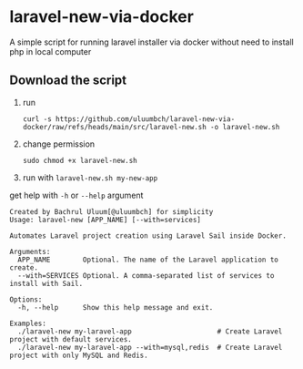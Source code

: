 # laravel-new-via-docker
A simple script for running laravel installer via docker without need to install php in local computer


## Download the script
1. run
   ```
   curl -s https://github.com/uluumbch/laravel-new-via-docker/raw/refs/heads/main/src/laravel-new.sh -o laravel-new.sh
   ```
3. change permission
   ```
   sudo chmod +x laravel-new.sh
   ```
5. run with `laravel-new.sh my-new-app`


get help with `-h` or `--help` argument

```
Created by Bachrul Uluum[@uluumbch] for simplicity
Usage: laravel-new [APP_NAME] [--with=services]

Automates Laravel project creation using Laravel Sail inside Docker.

Arguments:
  APP_NAME        Optional. The name of the Laravel application to create.
  --with=SERVICES Optional. A comma-separated list of services to install with Sail.

Options:
  -h, --help      Show this help message and exit.

Examples:
  ./laravel-new my-laravel-app                     # Create Laravel project with default services.
  ./laravel-new my-laravel-app --with=mysql,redis  # Create Laravel project with only MySQL and Redis.
```
